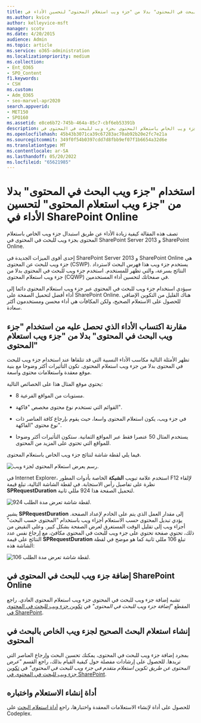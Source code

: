 ```yaml
---
title: استخدام "جزء ويب البحث في المحتوى" بدلا من "جزء ويب استعلام المحتوى" لتحسين الأداء في SharePoint Online
ms.author: kvice
author: kelleyvice-msft
manager: scotv
ms.date: 4/20/2015
audience: Admin
ms.topic: article
ms.service: o365-administration
ms.localizationpriority: medium
ms.collection:
- Ent_O365
- SPO_Content
f1.keywords:
- CSH
ms.custom:
- Adm_O365
- seo-marvel-apr2020
search.appverid:
- MET150
- SPO160
ms.assetid: e8ce6b72-745b-464a-85c7-cbf6eb53391b
description: تعرف على كيفية زيادة الأداء عن طريق استبدال جزء ويب الخاص باستعلام المحتوى بجزء ويب للبحث في المحتوى في SharePoint Server 2013 و SharePoint Online.
ms.openlocfilehash: 45b43b3071ca39c67283ac70ab92b20e2fc7e21a
ms.sourcegitcommit: 349f0f54b0397cdd7d8fbb9ef07f1b6654a32d6e
ms.translationtype: MT
ms.contentlocale: ar-SA
ms.lasthandoff: 05/20/2022
ms.locfileid: "65621985"
---
```

# <a name="using-content-search-web-part-instead-of-content-query-web-part-to-improve-performance-in-sharepoint-online"></a>استخدام "جزء ويب البحث في المحتوى" بدلا من "جزء ويب استعلام المحتوى" لتحسين الأداء في SharePoint Online

تصف هذه المقالة كيفية زيادة الأداء عن طريق استبدال جزء ويب الخاص باستعلام المحتوى بجزء ويب للبحث في المحتوى في SharePoint Server 2013 و SharePoint Online.
  
إحدى أقوى الميزات الجديدة في SharePoint Server 2013 و SharePoint Online هي جزء ويب للبحث عن المحتوى (CSWP). يستخدم جزء ويب هذا فهرس البحث لاسترداد النتائج بسرعة، والتي تظهر للمستخدم. استخدم جزء ويب للبحث في المحتوى بدلا من جزء ويب استعلام المحتوى (CQWP) في صفحاتك لتحسين أداء المستخدمين.
  
سيؤدي استخدام جزء ويب للبحث في المحتوى عبر جزء ويب استعلام المحتوى دائما إلى أداء أفضل لتحميل الصفحة على SharePoint Online. هناك القليل من التكوين الإضافي للحصول على الاستعلام الصحيح، ولكن المكافآت هي أداء محسن ومستخدمون أكثر سعادة.
  
## <a name="comparing-the-performance-gain-you-get-from-using-content-search-web-part-instead-of-content-query-web-part"></a>مقارنة اكتساب الأداء الذي تحصل عليه من استخدام "جزء ويب البحث في المحتوى" بدلا من "جزء ويب استعلام المحتوى"

تظهر الأمثلة التالية مكاسب الأداء النسبية التي قد تتلقاها عند استخدام جزء ويب للبحث في المحتوى بدلا من جزء ويب استعلام المحتوى. تكون التأثيرات أكثر وضوحا مع بنية موقع معقدة واستعلامات محتوى واسعة.
  
يحتوي موقع المثال هذا على الخصائص التالية:
  
- 8 مستويات من المواقع الفرعية.
    
- القوائم التي تستخدم نوع محتوى مخصص "فاكهة".
    
- في جزء ويب، يكون استعلام المحتوى واسعا، حيث يقوم بإرجاع كافة العناصر ذات نوع محتوى "الفاكهة".
    
- يستخدم المثال 50 عنصرا فقط عبر المواقع الثمانية. ستكون التأثيرات أكثر وضوحا للمواقع التي تحتوي على المزيد من المحتوى.
    
فيما يلي لقطة شاشة لنتائج جزء ويب الخاص باستعلام المحتوى.
  
![رسم يعرض استعلام المحتوى لجزء ويب.](../media/b3d41f20-dfe5-46ed-9c0a-31057e82de33.png)
  
في Internet Explorer، استخدم علامة تبويب **الشبكة** الخاصة بأدوات المطور F12 لإلقاء نظرة على تفاصيل رأس الاستجابة. في لقطة الشاشة التالية، تبلغ قيمة **SPRequestDuration** لتحميل الصفحة هذا 924 مللي ثانية. 
  
![لقطة شاشة تعرض مدة الطلب 924.](../media/343571f2-a249-4de2-bc11-2cee93498aea.png)
  
 يشير **SPRequestDuration** إلى مقدار العمل الذي يتم على الخادم لإعداد الصفحة. يؤدي تبديل المحتوى حسب الاستعلام أجزاء ويب باستخدام "المحتوى حسب البحث" أجزاء ويب إلى تقليل الوقت المستغرق لعرض الصفحة بشكل كبير. وعلى النقيض من ذلك، تحتوي صفحة تحتوي على جزء ويب للبحث في المحتوى مكافئ، مع إرجاع نفس عدد النتائج على قيمة **SPRequestDuration** تبلغ 106 مللي ثانية كما هو موضح في لقطة الشاشة هذه: 
  
![لقطة شاشة تعرض مدة الطلب 106.](../media/b46387ac-660d-4e5e-a11c-cc430e912962.png)
  
## <a name="adding-a-content-search-web-part-in-sharepoint-online"></a>إضافة جزء ويب للبحث في المحتوى في SharePoint Online

تشبه إضافة جزء ويب للبحث في المحتوى جزء ويب استعلام المحتوى العادي. راجع المقطع *"إضافة جزء ويب للبحث في المحتوى"* في [تكوين جزء ويب للبحث في المحتوى في SharePoint](https://support.office.com/article/Configure-a-Content-Search-Web-Part-in-SharePoint-0dc16de1-dbe4-462b-babb-bf8338c36c9a).
  
## <a name="creating-the-right-search-query-for-your-content-search-web-part"></a>إنشاء استعلام البحث الصحيح لجزء ويب الخاص بالبحث في المحتوى

بمجرد إضافة جزء ويب للبحث في المحتوى، يمكنك تحسين البحث وإرجاع العناصر التي تريدها. للحصول على إرشادات مفصلة حول كيفية القيام بذلك، راجع القسم *"عرض المحتوى عن طريق تكوين استعلام متقدم في جزء ويب للبحث في المحتوى"* في [تكوين جزء ويب للبحث في المحتوى في SharePoint](https://support.office.com/article/Configure-a-Content-Search-Web-Part-in-SharePoint-0dc16de1-dbe4-462b-babb-bf8338c36c9a).
  
## <a name="query-building-and-testing-tool"></a>أداة إنشاء الاستعلام واختباره

للحصول على أداة لإنشاء الاستعلامات المعقدة واختبارها، راجع [أداة استعلام البحث](https://sp2013searchtool.codeplex.com/) على Codeplex. 
  

